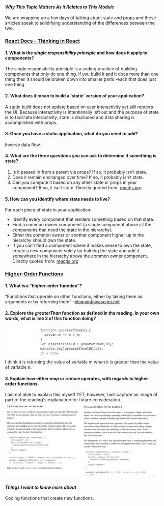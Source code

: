 #### *Why This Topic Matters As it Relates to This Module*
We are wrapping up a few days of talking about state and props and these articles speak to solidifying understanding of the differences between the two.

### [React Docs - Thinking in React](https://reactjs.org/docs/thinking-in-react.html)
#### 1. What is the _single responsibility principle_ and how does it apply to components?
The single responsibility principle is a coding practice of building components that only do one thing. If you build it and it does more than one thing then it should be broken down into smaller parts -each that does just one thing.

#### 2. What does it mean to build a ‘static’ version of your application?
A static build does not update based on user interactivity yet still renders the UI. Because interactivity is intentionally left out and the purpose of state is to facilitate interactivity, state is discluded and data sharing is accomplished with props.

#### 3. Once you have a static application, what do you need to add?
Inverse data flow.

#### 4. What are the three questions you can ask to determine if something is state?
1. Is it passed in from a parent via props? If so, it probably isn’t state.
2. Does it remain unchanged over time? If so, it probably isn’t state.
3. Can you compute it based on any other state or props in your component? If so, it isn’t state.
Directly quoted from:  [reactjs.org](https://reactjs.org/docs/thinking-in-react.html)


#### 5. How can you identify where state needs to live?
For each piece of state in your application:

* Identify every component that renders something based on that state.
* Find a common owner component (a single component above all the components that need the state in the hierarchy).
* Either the common owner or another component higher up in the hierarchy should own the state.
* If you can’t find a component where it makes sense to own the state, create a new component solely for holding the state and add it somewhere in the hierarchy above the common owner component.
Directly quoted from:  [reactjs.org](https://reactjs.org/docs/thinking-in-react.html)


### [Higher-Order Functions](https://eloquentjavascript.net/05_higher_order.html#h_xxCc98lOBK)
#### 1. What is a “higher-order function”?
"Functions that operate on other functions, either by taking them as arguments or by returning them" -[eloquentjavascript.net](https://eloquentjavascript.net/05_higher_order.html#h_xxCc98lOBK)

#### 2. Explore the _greaterThan_ function as defined in the reading. In your own words, what is line 2 of this function doing?
![greaterThan](read5image1.JPG)
I think it is returning the value of variable m when it is greater than the value of variable n.

#### 3. Explain how either _map_ or _reduce_ operates, with regards to higher-order functions.
I am not able to explain this myself YET; however, I will capture an image of part of the reading's explanation for future consideration. 
![map and reduce](read5image2.jpg)

#### *Things I want to know more about*
Coding functions that create new functions.